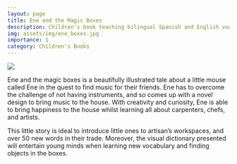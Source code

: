 ```yaml
---
layout: page
title: Ene and the Magic Boxes
description: Children's book teaching bilingual Spanish and English vocabulary
img: assets/img/ene_boxes.jpg
importance: 1
category: Children's Books
---
```


[![]({{site.baseurl}}/assets/img/ene_boxes.jpg)](https://www.amazon.com/Ene-Magic-boxes-Artisans-Adventures/dp/1737058456)

Ene and the magic boxes is a beautifully illustrated tale about a little mouse called Ene in the quest to find music for their friends. Ene has to overcome the challenge of not having instruments, and so comes up with a novel design to bring music to the house. With creativity and curiosity, Ene is able to bring happiness to the house whilst learning all about carpenters, chefs, and artists.

This little story is ideal to introduce little ones to artisan’s workspaces, and over 50 new words in their trade. Moreover, the visual dictionary presented will entertain young minds when learning new vocabulary and finding objects in the boxes.
